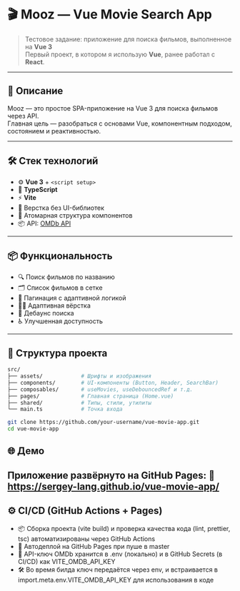 # 🎬 Mooz — Vue Movie Search App

> Тестовое задание: приложение для поиска фильмов, выполненное на **Vue 3**  
> Первый проект, в котором я использую **Vue**, ранее работал с **React**.

---

## 🚀 Описание

Mooz — это простое SPA-приложение на Vue 3 для поиска фильмов через API.  
Главная цель — разобраться с основами Vue, компонентным подходом, состоянием и реактивностью.

---

## 🛠 Стек технологий

- ⚙️ **Vue 3** + `<script setup>`
- 🔧 **TypeScript**
- ⚡ **Vite**
- 🎨 Верстка без UI-библиотек
- 📁 Атомарная структура компонентов
- 📦 API: [OMDb API](https://www.omdbapi.com/)

---

## 📦 Функциональность

- 🔍 Поиск фильмов по названию
- 🗂 Список фильмов в сетке
- 🧭 Пагинация с адаптивной логикой
- 🧑‍💻 Адаптивная вёрстка
- 💬 Дебаунс поиска
- ♿ Улучшенная доступность

---

## 🧩 Структура проекта

```bash
src/
├── assets/            # Шрифты и изображения
├── components/        # UI-компоненты (Button, Header, SearchBar)
├── composables/       # useMovies, useDebouncedRef и т.д.
├── pages/             # Главная страница (Home.vue)
├── shared/            # Типы, стили, утилиты
└── main.ts            # Точка входа

git clone https://github.com/your-username/vue-movie-app.git
cd vue-movie-app

```
## 🌐 Демо
Приложение развёрнуто на GitHub Pages:
🔗 https://sergey-lang.github.io/vue-movie-app/
---

## ⚙️ CI/CD (GitHub Actions + Pages)
- 📦 Сборка проекта (vite build) и проверка качества кода (lint, prettier, tsc) автоматизированы через GitHub Actions
- 🚀 Автодеплой на GitHub Pages при пуше в master
- 🔐 API-ключ OMDb хранится в .env (локально) и в GitHub Secrets (в CI/CD) как VITE_OMDB_API_KEY
- 🛠 Во время билда ключ передаётся через env, и встраивается в import.meta.env.VITE_OMDB_API_KEY для использования в коде
